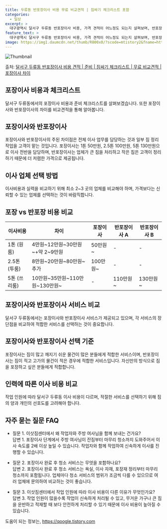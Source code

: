 ```yaml
---
title: 두류동 반포장이사 비용 무료 비교견적 | 짐싸기 체크리스트 포함
categories:
  - 일상
excerpt: >
  대구광역시 달서구 두류동 반포장이사 비용, 가격 견적이 어느정도 되는지 살펴보며, 반포장이사를 준비함에 있어 짐싸기 준비 체크리스트가 무엇인지 보겠습니다. 마지막으로 포장이사와 차이점을 통해 무료 비교견적으로 어떤 것이 더 합리적인 선택인지 공유 드립니다.달서구 두류동 포장이사 견적 샘플 보기 👈 클릭달서구 두류동 포장이사 가격 살펴보기 👈 클릭달서구 두류동 반포장이사 평균 이사 비용평수달서구 두류동 평균 이사 비용원룸 이사9평 이하 (1톤)30만원~투룸/쓰리룸 이사16평 ~ 20평 (2.5톤)80만원~쓰리룸 이사21평 (5톤) ~110만원~우리집 무료 이사견적 받기 👈 클릭포장 vs 반포장: 주된 차이점포장이사는 전체 이사 업무를 담당하며, 반포장이사는 일부 짐 정리 작업을 고객이 맡는 것이 가장..
feature_text: >
  대구광역시 달서구 두류동 반포장이사 비용, 가격 견적이 어느정도 되는지 살펴보며, 반포장이사를 준비함에 있어 짐싸기 준비 체크리스트가 무엇인지 보겠습니다. 마지막으로 포장이사와 차이점을 통해 무료 비교견적으로 어떤 것이 더 합리적인 선택인지 공유 드립니다.달서구 두류동 포장이사 견적 샘플 보기 👈 클릭달서구 두류동 포장이사 가격 살펴보기 👈 클릭달서구 두류동 반포장이사 평균 이사 비용평수달서구 두류동 평균 이사 비용원룸 이사9평 이하 (1톤)30만원~투룸/쓰리룸 이사16평 ~ 20평 (2.5톤)80만원~쓰리룸 이사21평 (5톤) ~110만원~우리집 무료 이사견적 받기 👈 클릭포장 vs 반포장: 주된 차이점포장이사는 전체 이사 업무를 담당하며, 반포장이사는 일부 짐 정리 작업을 고객이 맡는 것이 가장..
image: https://img1.daumcdn.net/thumb/R800x0/?scode=mtistory2&fname=https%3A%2F%2Fblog.kakaocdn.net%2Fdn%2Fbz0mlY%2FbtsHbfbmRQj%2FZdwbFLOc2qMAO655ZWZhGK%2Fimg.webp
---
```


![Thumbnail](https://img1.daumcdn.net/thumb/R800x0/?scode=mtistory2&fname=https%3A%2F%2Fblog.kakaocdn.net%2Fdn%2Fbz0mlY%2FbtsHbfbmRQj%2FZdwbFLOc2qMAO655ZWZhGK%2Fimg.webp)

<p>출처: <a href="https://qoogle.tistory.com/9583" rel="dofollow">달서구 두류동 반포장이사 비용 견적 | 준비 | 짐싸기 체크리스트 | 무료 비교견적 | 포장이사 차이</a> </p>

## 포장이사 비용과 체크리스트

달서구 두류동에서의 포장이사 비용과 준비 체크리스트를 살펴보겠습니다. 또한 포장이사와 반포장이사의 차이를 비교견적을 통해 알아봅니다.

## **포장이사와 반포장이사**

포장이사와 반포장이사의 주된 차이점은 전체 이사 업무를 담당하는 것과 일부 짐 정리 작업을 고객이 맡는 것입니다. 포장이사는 1톤 50만원,
2.5톤 100만원, 5톤 130만원으로 이사 전반을 담당하며, 반포장이사는 업체가 큰 짐을 처리하고 작은 짐은 고객이 정리하기 때문에 더
저렴한 가격으로 제공됩니다.

## **이사 업체 선택 방법**

이사비용과 실력을 비교하기 위해 최소 2~3 곳의 업체를 비교해야 하며, 가격보다는 신뢰할 수 있는 업체를 선택하는 것이 바람직합니다.

## **포장 vs 반포장 비용 비교**

**이사비용** | **차이** | **포장이사** | **반포장이사 A** | **반포장이사 B**  
---|---|---|---|---  
1톤 (원룸) | 4만원~12만원~30만원~+약 2~9만원 | 50만원~ | - | -  
2.5톤 (투룸) | 8만원~20만원~80만원~추가 | 100만원~ | - | -  
5톤 (쓰리룸) | 10만원~35만원~110만원~130만원~ | - | 110만원~ | 130만원~  
  
## 포장이사와 반포장이사 서비스 비교

달서구 두류동에서는 포장이사와 반포장이사 서비스가 제공되고 있으며, 각 서비스의 장단점을 비교하여 적합한 서비스를 선택하는 것이 중요합니다.

## **포장이사와 반포장이사 선택 기준**

포장이사는 짐이 많고 깨지기 쉬운 물건이 많은 분들에게 적합한 서비스이며, 반포장이사는 짐이 적고 고가의 물건이 적은 경우에 적합한
서비스입니다. 자신만의 방식으로 짐을 포장하고 싶은 분들에게 적합합니다.

## 인력에 따른 이사 비용 비교

작업 인원에 따라 달서구 두류동 이사 비용이 다르며, 적절한 서비스를 선택하기 위해 짐의 양과 개인의 선호도를 고려해야 합니다.

## **자주 묻는 질문 FAQ**

  * 질문 1. 이삿짐센터에서 왜 작업자와 주방 여사님을 함께 보내는 건가요?  
답변 1. 포장이사 단계에서 주방 여사님이 잔짐부터 마무리 청소까지 도와주어서 이사 속도를 2배 이상 높일 수 있습니다. 작업자와 함께
작업하여 신속하게 이사를 진행할 수 있습니다.

  * 질문 2. 포장이사 완료 후 청소 서비스는 무엇을 포함하나요?  
답변 2. 포장이사 완료 후 청소 서비스는 욕실, 이사 자재, 포장재 정리부터 마무리 청소까지 포함됩니다. 업체마다 청소 서비스의 범위가
조금씩 다를 수 있으므로 여러 업체에 문의하여 비교하는 것이 좋습니다.

  * 질문 3. 이삿짐센터에서 작업 인원에 따라 이사 비용이 다른 이유가 무엇인가요?  
답변 3. 작업 인원이 많을수록 작업이 신속하게 처리될 수 있고, 무거운 가구나 큰 짐을 운반하고 적재할 때 보다 안전하게 처리할 수 있기
때문에 이사 비용이 높아질 수 있습니다.



 

도움이 되는 정보는, <a href="https://qoogle.tistory.com" rel="dofollow">https://qoogle.tistory.com</a>


